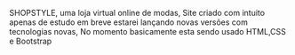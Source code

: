 SHOPSTYLE, uma loja virtual online de modas, Site criado com intuito apenas de estudo em breve estarei lançando novas versões com tecnologias novas, No momento basicamente esta sendo usado HTML,CSS e Bootstrap